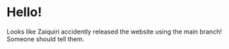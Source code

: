 # Hello!
Looks like Zaiquiri accidently released the website using the main branch! Someone should tell them.